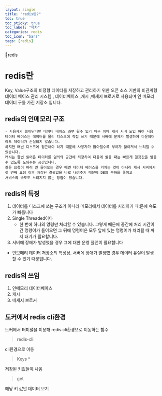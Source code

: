 ```yaml
---
layout: single
title: "redis란?"
toc: true
toc_sticky: true
toc_label: "목차"
categories: redis
toc_icon: "bars"
tags: [redis]
---
```


📘redis

# redis란
Key, Value구조의 비정형 데이터를 저장하고 관리하기 위한 오픈 소스 기반의 비관계형 데이터 베이스 관리 시스템 ,
데이터베이스 ,캐시 ,메세지 브로커로 사용되며 인 메모리 데이터 구를 가진 저장소 입니다.

## redis의 인메모리 구조
    - 사용자가 늘어난다면 데이터 베이스 과부 될수 있기 때문 이때 캐시 서버 도입 하여 사용 
    데이터 베이스는 데이터를 물리 디스크에 직접 쓰기 때문에 서버에 문제가 발생하여 다운되더라도 데이터가 손실되지 않습니다.
    하지만 매번 디스크에 접근해야 하기 때문에 사용자가 많아질수록 부하가 많아져서 느려질 수 있습니다.
    캐시는 한번 읽어온 데이터를 임의의 공간에 저장하여 다음에 읽을 때는 빠르게 결괏값을 받을 수 있도록 도와주는 공간입니다.
    같은 요청이 여러 번 들어오는 경우 매번 데이터 베이스를 거치는 것이 아니라 캐시 서버에서 첫 번째 요청 이후 저장된 결괏값을 바로 내려주기 때문에 DB의 부하를 줄이고
    서비스의 속도도 느려지지 않는 장점이 있습니다.

## redis의 특징 
1. 데이터를 디스크에 쓰는 구조가 아니라 메모리에서 데이터를 처리하기 때:문에 속도가 빠릅니다
2. Single Threaded이다
   - 한 번에 하나의 명령만 처리할 수 있습니다. 그렇게 때문에 중간에 처리 시간이 긴 명렁어가 들어오면 그 뒤에 명령어은 모두 앞에 있는 명렁어가 처리될 때 까지
     대기가 필요합니다.
3. 서버에 장애가 발생했을 경우 그에 대한 운영 플랜이 필요합니다
  - 인모메리 데이터 저장소의 특성상, 서버에 장애가 발생했 경우 데이터 유실이 발생할 수 있기 때문입니다.

## redis의 쓰임
1. 인메모리 데이터베이스
2. 캐시
3. 메세지 브로커

## 도커에서 redis cli환경
도커에서 터미널을 이용해 redis cli환경으로 이동하는 함수 
> redis-cli

cli환경으로 이동

> Keys * 

저장된 키값들이 나옴

> get<Key>

해당 키 값안 데이터 보기